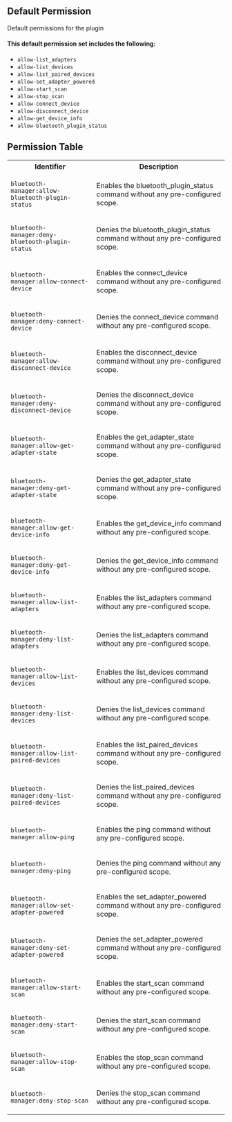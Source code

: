 ## Default Permission

Default permissions for the plugin

#### This default permission set includes the following:

- `allow-list_adapters`
- `allow-list_devices`
- `allow-list_paired_devices`
- `allow-set_adapter_powered`
- `allow-start_scan`
- `allow-stop_scan`
- `allow-connect_device`
- `allow-disconnect_device`
- `allow-get_device_info`
- `allow-bluetooth_plugin_status`

## Permission Table

<table>
<tr>
<th>Identifier</th>
<th>Description</th>
</tr>


<tr>
<td>

`bluetooth-manager:allow-bluetooth-plugin-status`

</td>
<td>

Enables the bluetooth_plugin_status command without any pre-configured scope.

</td>
</tr>

<tr>
<td>

`bluetooth-manager:deny-bluetooth-plugin-status`

</td>
<td>

Denies the bluetooth_plugin_status command without any pre-configured scope.

</td>
</tr>

<tr>
<td>

`bluetooth-manager:allow-connect-device`

</td>
<td>

Enables the connect_device command without any pre-configured scope.

</td>
</tr>

<tr>
<td>

`bluetooth-manager:deny-connect-device`

</td>
<td>

Denies the connect_device command without any pre-configured scope.

</td>
</tr>

<tr>
<td>

`bluetooth-manager:allow-disconnect-device`

</td>
<td>

Enables the disconnect_device command without any pre-configured scope.

</td>
</tr>

<tr>
<td>

`bluetooth-manager:deny-disconnect-device`

</td>
<td>

Denies the disconnect_device command without any pre-configured scope.

</td>
</tr>

<tr>
<td>

`bluetooth-manager:allow-get-adapter-state`

</td>
<td>

Enables the get_adapter_state command without any pre-configured scope.

</td>
</tr>

<tr>
<td>

`bluetooth-manager:deny-get-adapter-state`

</td>
<td>

Denies the get_adapter_state command without any pre-configured scope.

</td>
</tr>

<tr>
<td>

`bluetooth-manager:allow-get-device-info`

</td>
<td>

Enables the get_device_info command without any pre-configured scope.

</td>
</tr>

<tr>
<td>

`bluetooth-manager:deny-get-device-info`

</td>
<td>

Denies the get_device_info command without any pre-configured scope.

</td>
</tr>

<tr>
<td>

`bluetooth-manager:allow-list-adapters`

</td>
<td>

Enables the list_adapters command without any pre-configured scope.

</td>
</tr>

<tr>
<td>

`bluetooth-manager:deny-list-adapters`

</td>
<td>

Denies the list_adapters command without any pre-configured scope.

</td>
</tr>

<tr>
<td>

`bluetooth-manager:allow-list-devices`

</td>
<td>

Enables the list_devices command without any pre-configured scope.

</td>
</tr>

<tr>
<td>

`bluetooth-manager:deny-list-devices`

</td>
<td>

Denies the list_devices command without any pre-configured scope.

</td>
</tr>

<tr>
<td>

`bluetooth-manager:allow-list-paired-devices`

</td>
<td>

Enables the list_paired_devices command without any pre-configured scope.

</td>
</tr>

<tr>
<td>

`bluetooth-manager:deny-list-paired-devices`

</td>
<td>

Denies the list_paired_devices command without any pre-configured scope.

</td>
</tr>

<tr>
<td>

`bluetooth-manager:allow-ping`

</td>
<td>

Enables the ping command without any pre-configured scope.

</td>
</tr>

<tr>
<td>

`bluetooth-manager:deny-ping`

</td>
<td>

Denies the ping command without any pre-configured scope.

</td>
</tr>

<tr>
<td>

`bluetooth-manager:allow-set-adapter-powered`

</td>
<td>

Enables the set_adapter_powered command without any pre-configured scope.

</td>
</tr>

<tr>
<td>

`bluetooth-manager:deny-set-adapter-powered`

</td>
<td>

Denies the set_adapter_powered command without any pre-configured scope.

</td>
</tr>

<tr>
<td>

`bluetooth-manager:allow-start-scan`

</td>
<td>

Enables the start_scan command without any pre-configured scope.

</td>
</tr>

<tr>
<td>

`bluetooth-manager:deny-start-scan`

</td>
<td>

Denies the start_scan command without any pre-configured scope.

</td>
</tr>

<tr>
<td>

`bluetooth-manager:allow-stop-scan`

</td>
<td>

Enables the stop_scan command without any pre-configured scope.

</td>
</tr>

<tr>
<td>

`bluetooth-manager:deny-stop-scan`

</td>
<td>

Denies the stop_scan command without any pre-configured scope.

</td>
</tr>
</table>

